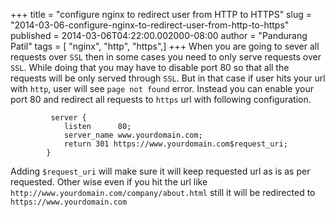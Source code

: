 +++
title = "configure nginx to redirect user from HTTP to HTTPS"
slug = "2014-03-06-configure-nginx-to-redirect-user-from-http-to-https"
published = 2014-03-06T04:22:00.002000-08:00
author = "Pandurang Patil"
tags = [ "nginx", "http", "https",]
+++
When you are going to sever all requests over `SSL` then in some cases you need to only serve requests over `SSL`. While doing that you may have to disable port 80 so that all the requests will be only served through `SSL`. But in that case if user hits your url with `http`, user will see `page not found` error. Instead you can enable your port 80 and redirect all requests to `https` url with following configuration.

```
         server {
            listen      80;
            server_name www.yourdomain.com;
            return 301 https://www.yourdomain.com$request_uri;
        }
```

Adding `$request_uri` will make sure it will keep requested url as is as per requested. Other wise even if you hit the url like `http://www.yourdomain.com/company/about.html` still it will be redirected to `https://www.yourdomain.com`
